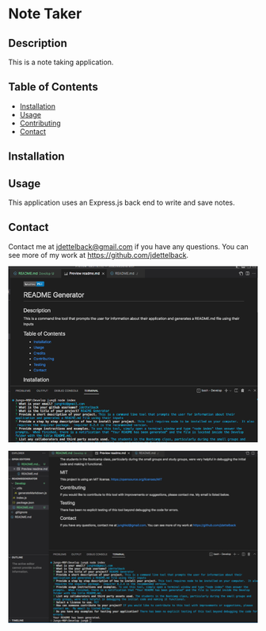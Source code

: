 # Note Taker

## Description
This is a note taking application.

## Table of Contents
* [Installation](#installation)
* [Usage](#usage)
* [Contributing](#contributing)
* [Contact](#contact)

## Installation


## Usage
This application uses an Express.js back end to write and save notes.


## Contact
Contact me at [jdettelback@gmail.com](mailto:jdettelback@gmail.com) if you have any questions.  You can see more of my work at <https://github.com/jdettelback>.


  ![screenshot](https://raw.githubusercontent.com/jdettelback/ReadMeGenerator/master/Develop/images/readmescreenshot.png)
  
  ![screenshot](https://raw.githubusercontent.com/jdettelback/ReadMeGenerator/master/Develop/images/readmescreenshot2.png)


